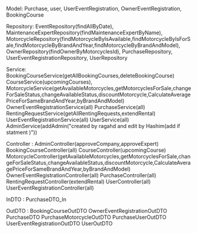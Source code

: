 Model: Purchase, user, UserEventRegistration, OwnerEventRegistration, BookingCourse

Repository:
EventRepository(findAllByDate),
MaintenanceExpertRepository(findMaintenanceExpertByName),
MotorcycleRepository(findMotorcycleByIsAvailable,findMotorcycleByIsForSale,findMotorcycleByBrandAndYear,findMotorcycleByBrandAndModel), 
OwnerRepository(findOwnerByMotorcyclesId), 
PurchaseRepository, 
UserEventRegistrationRepository,
UserRepository

Service: 
BookingCourseService(getAllBookingCourses,deleteBookingCourse)
CourseService(upcomingCourses),
MotorcycleService(getAvailableMotorcycles,getMotorcyclesForSale,changeForSaleStatus,changeAvailableStatus,discountMotorcycle,CalculateAveragePriceForSameBrandAndYear,byBrandAndModel)
OwnerEventRegistrationService(all)
PurchaseService(all)
RentingRequestService(getAllRentingRequests,extendRental)
UserEventRegistrationService(all)
UserService(all)
AdminService(addAdmin("created by ragahd and edit by Hashim(add if statment )"))


Controller :
AdminController(approveCompany,approveExpert)
BookingCourseController(all)
CourseController(upcomingCourse)
MotorcycleController(getAvailableMotorcycles,getMotorcyclesForSale,changeForSaleStatus,changeAvailableStatus,discountMotorcycle,CalculateAveragePriceForSameBrandAndYear,byBrandAndModel)
OwnerEventRegistrationController(all)
PurchaseController(all)
RentingRequestController(extendRental)
UserController(all)
UserEventRegistrationController(all)


InDTO :
PurchaseDTO_In

OutDTO :
BookingCourseOutDTO
OwnerEventRegistrationOutDTO
PurchaseDTO
PurchaseMotorcycleOutDTO
PurchaseUserOutDTO
UserEventRegistrationOutDTO
UserOutDTO
